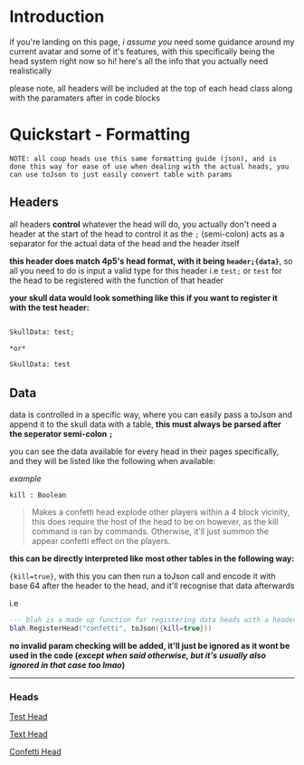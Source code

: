 
#  Introduction

  

if you're landing on this page, *i assume you* need some guidance around my current avatar and some of it's features, with this specifically being the head system right now
so hi! here's all the info that you actually need realistically


please note, all headers will be included at the top of each head class along with the paramaters after in code blocks

  

#  Quickstart - Formatting

`NOTE: all coup heads use this same formatting guide (json), and is done this way for ease of use when dealing with the actual heads, you can use toJson to just easily convert table with params`

  

##  Headers

all headers **control** whatever the head will do, you actually don't need a header at the start of the head to control it as the `;` (semi-colon) acts as a separator for the actual data of the head and the header itself

  

**this header does match 4p5's head format, with it being `header;{data}`**, so all you need to do is input a valid type for this header i.e `test;` or `test` for the head to be registered with the function of that header

  

**your skull data would look something like this if you want to register it with the test header:**

```md

SkullData: test;

*or*

SkullData: test

```

  

##  Data

data is controlled in a specific way, where you can easily pass a toJson and append it to the skull data with a table, **this must always be parsed after the seperator semi-colon `;`**

  

you can see the data available for every head in their pages specifically, and they will be listed like the following when available:

  

*example*

`kill : Boolean`

> Makes a confetti head explode other players within a 4 block vicinity, this does require the host of the head to be on however, as the kill command is ran by commands. Otherwise, it'll just summon the appear confetti effect on the players.

  

**this can be directly interpreted like most other tables in the following way:**

`{kill=true}`, with this you can then run a toJson call and encode it with base 64 after the header to the head, and it'll recognise that data afterwards

  

i.e

```lua
--- blah is a made up function for registering data heads with a header and then also data afterwards
blah.RegisterHead("confetti", toJson({kill=true}))
```

  

**no invalid param checking will be added, it'll just be ignored as it wont be used in the code (*except when said otherwise, but it's usually also ignored in that case too lmao*)**

  

----
### Heads
[Test Head](https://tivvo.github.io/astro-wiki/test-head)

[Text Head](https://tivvo.github.io/astro-wiki/text-head)

[Confetti Head](https://tivvo.github.io/astro-wiki/confetti-head)

